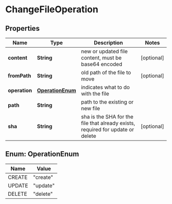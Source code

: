 
# ChangeFileOperation

## Properties
Name | Type | Description | Notes
------------ | ------------- | ------------- | -------------
**content** | **String** | new or updated file content, must be base64 encoded |  [optional]
**fromPath** | **String** | old path of the file to move |  [optional]
**operation** | [**OperationEnum**](#OperationEnum) | indicates what to do with the file | 
**path** | **String** | path to the existing or new file | 
**sha** | **String** | sha is the SHA for the file that already exists, required for update or delete |  [optional]


<a name="OperationEnum"></a>
## Enum: OperationEnum
Name | Value
---- | -----
CREATE | &quot;create&quot;
UPDATE | &quot;update&quot;
DELETE | &quot;delete&quot;



